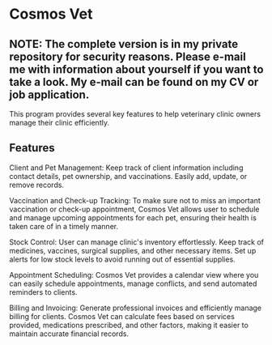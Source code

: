# Cosmos Vet

## NOTE: The complete version is in my private repository for security reasons. Please e-mail me with information about yourself if you want to take a look. My e-mail can be found on my CV or job application.

This program provides several key features to help veterinary clinic owners manage their clinic efficiently.

## Features
Client and Pet Management: Keep track of client information including contact details, pet ownership, and vaccinations. Easily add, update, or remove records.

Vaccination and Check-up Tracking: To make sure not to miss an important vaccination or check-up appointment, Cosmos Vet allows user to schedule and manage upcoming appointments for each pet, ensuring their health is taken care of in a timely manner.

Stock Control: User can manage clinic's inventory effortlessly. Keep track of medicines, vaccines, surgical supplies, and other necessary items. Set up alerts for low stock levels to avoid running out of essential supplies.

Appointment Scheduling: Cosmos Vet provides a calendar view where you can easily schedule appointments, manage conflicts, and send automated reminders to clients.

Billing and Invoicing: Generate professional invoices and efficiently manage billing for clients. Cosmos Vet can calculate fees based on services provided, medications prescribed, and other factors, making it easier to maintain accurate financial records.


